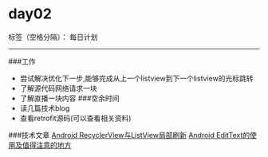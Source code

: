 ﻿# day02

标签（空格分隔）： 每日计划

---
###工作
* 尝试解决优化下一步,能够完成从上一个listview到下一个listview的光标跳转
* 了解源代码网络请求一块
* 了解直播一块内容
###空余时间
* 读几篇技术blog
* 查看retrofit源码(可以查看相关资料)


###技术文章
[Android RecyclerView与ListView局部刷新][1]
[Android EditText的使用及值得注意的地方][2]


  [1]: http://www.jianshu.com/p/45a43a117365
  [2]: http://zmywly8866.github.io/2015/06/16/android-edittext-use.htmlhttp://www.jianshu.com/p/45a43a117365